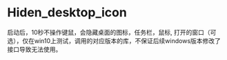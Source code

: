 # Hiden_desktop_icon
启动后，10秒不操作键鼠，会隐藏桌面的图标，任务栏，鼠标, 打开的窗口（可选），仅在win10上测试，调用的对应版本的库，不保证后续windows版本修改了接口导致无法使用。

